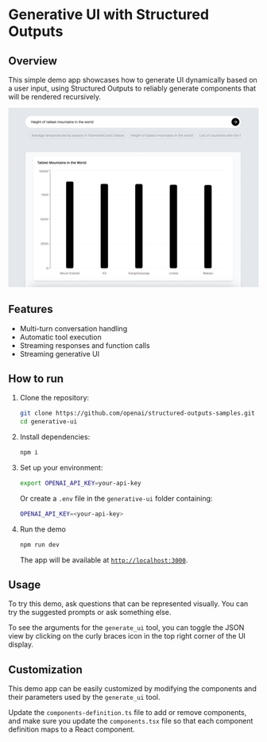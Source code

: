 # Generative UI with Structured Outputs

## Overview

This simple demo app showcases how to generate UI dynamically based on a user input, using Structured Outputs to reliably generate components that will be rendered recursively.

![Generative UI Demo](./public/screenshot.jpg)

## Features

- Multi-turn conversation handling
- Automatic tool execution
- Streaming responses and function calls
- Streaming generative UI

## How to run

1. Clone the repository:

   ```bash
   git clone https://github.com/openai/structured-outputs-samples.git
   cd generative-ui
   ```

2. Install dependencies:

   ```bash
   npm i
   ```

3. Set up your environment:

   ```bash
   export OPENAI_API_KEY=your-api-key
   ```

   Or create a `.env` file in the `generative-ui` folder containing:

   ```bash
   OPENAI_API_KEY=<your-api-key>
   ```

4. Run the demo

   ```bash
   npm run dev
   ```

   The app will be available at [`http://localhost:3000`](http://localhost:3000).

## Usage

To try this demo, ask questions that can be represented visually.
You can try the suggested prompts or ask something else.

To see the arguments for the `generate_ui` tool, you can toggle the JSON view by clicking on the curly braces icon in the top right corner of the UI display.

## Customization

This demo app can be easily customized by modifying the components and their parameters used by the `generate_ui` tool.

Update the `components-definition.ts` file to add or remove components, and make sure you update the `components.tsx` file so that each component definition maps to a React component.
